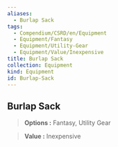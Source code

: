 ```yaml
---
aliases:
  - Burlap Sack
tags:
  - Compendium/CSRD/en/Equipment
  - Equipment/Fantasy
  - Equipment/Utility-Gear
  - Equipment/Value/Inexpensive
title: Burlap Sack
collection: Equipment
kind: Equipment
id: Burlap-Sack
---
```

## Burlap Sack    
    
>    
> **Options :** Fantasy, Utility Gear    
> **Value :** Inexpensive
